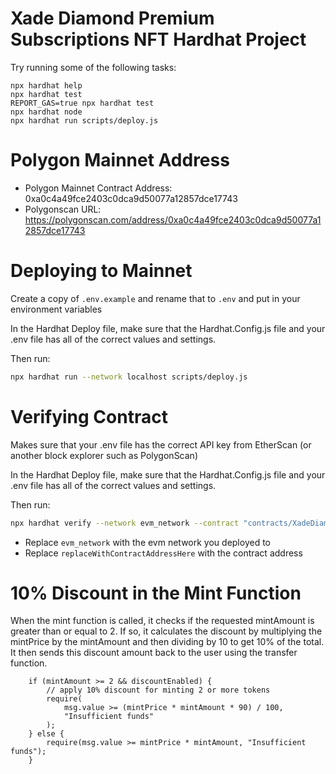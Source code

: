 # Xade Diamond Premium Subscriptions NFT Hardhat Project

Try running some of the following tasks:

```shell
npx hardhat help
npx hardhat test
REPORT_GAS=true npx hardhat test
npx hardhat node
npx hardhat run scripts/deploy.js
```

# Polygon Mainnet Address

- Polygon Mainnet Contract Address: 0xa0c4a49fce2403c0dca9d50077a12857dce17743
- Polygonscan URL: https://polygonscan.com/address/0xa0c4a49fce2403c0dca9d50077a12857dce17743

# Deploying to Mainnet

Create a copy of `.env.example` and rename that to `.env` and put in your environment variables

In the Hardhat Deploy file, make sure that the Hardhat.Config.js file and your .env file has all of the correct values and settings.

Then run:

```sh
npx hardhat run --network localhost scripts/deploy.js
```

# Verifying Contract

Makes sure that your .env file has the correct API key from EtherScan (or another block explorer such as PolygonScan)

In the Hardhat Deploy file, make sure that the Hardhat.Config.js file and your .env file has all of the correct values and settings.

Then run:

```sh
npx hardhat verify --network evm_network --contract "contracts/XadeDiamondPremiumSubscriptionsNFT.sol:XadeDiamondPremiumSubscriptionsNFT" replaceWithContractAddressHere
```

- Replace `evm_network` with the evm network you deployed to
- Replace `replaceWithContractAddressHere` with the contract address

# 10% Discount in the Mint Function

When the mint function is called, it checks if the requested mintAmount is greater than or equal to 2. If so, it calculates the discount by multiplying the mintPrice by the mintAmount and then dividing by 10 to get 10% of the total. It then sends this discount amount back to the user using the transfer function.

```solidity
    if (mintAmount >= 2 && discountEnabled) {
        // apply 10% discount for minting 2 or more tokens
        require(
            msg.value >= (mintPrice * mintAmount * 90) / 100,
            "Insufficient funds"
        );
    } else {
        require(msg.value >= mintPrice * mintAmount, "Insufficient funds");
    }
```

